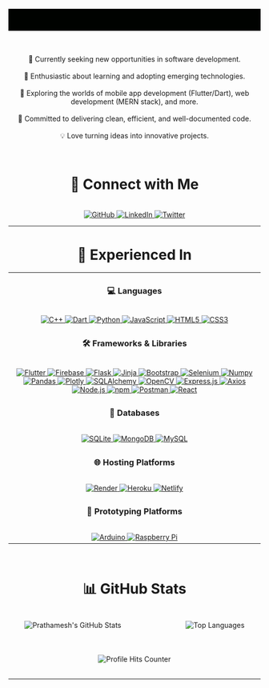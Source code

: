 <p align="center">
  <img src="Prathamesh.gif" />
</p><br>

<p align="center">
💼 Currently seeking new opportunities in software development.<br><br>
🌱 Enthusiastic about learning and adopting emerging technologies.<br><br>
🔭 Exploring the worlds of mobile app development (Flutter/Dart), web development (MERN stack), and more.<br><br>
🚀 Committed to delivering clean, efficient, and well-documented code.<br><br>
💡 Love turning ideas into innovative projects.
</p>
<br>
<div align="center">
  <h1>🔗 Connect with Me</h1><br>
  <a href="https://github.com/PrathameshPatil-01" target="_blank" rel="noopener noreferrer">
    <img src="https://img.shields.io/badge/GitHub-PrathameshPatil--01-blue?style=for-the-badge&logo=github" alt="GitHub">
  </a>
  <a href="https://www.linkedin.com/in/prathamesh-patil-10-12-2001-pp" target="_blank" rel="noopener noreferrer">
    <img src="https://img.shields.io/badge/LinkedIn-Prathamesh%20Patil-blue?style=for-the-badge&logo=linkedin" alt="LinkedIn">
  </a>
  <a href="https://twitter.com/imPBPatil" target="_blank" rel="noopener noreferrer">
    <img src="https://img.shields.io/badge/X-@imPBPatil-blue?style=for-the-badge&logo=x&logoColor=white" alt="Twitter">
  </a>
</div>

---

<div align="center"><h1> 🚀 Experienced In</h1></div>

<table align="center">
  <tr>
    <td align="center">
      <h3>💻 Languages</h3>
      <br>
      <a href="https://en.wikipedia.org/wiki/C%2B%2B">
        <img src="https://img.shields.io/badge/C%2B%2B-00599C?style=for-the-badge&logo=c%2B%2B&logoColor=08D9D6&color=393E46&labelColor=black" alt="C++">
      </a>
      <a href="https://dart.dev/">
        <img src="https://img.shields.io/badge/Dart-0175C2?style=for-the-badge&logo=dart&logoColor=08D9D6&color=393E46&labelColor=black" alt="Dart">
      </a>
      <a href="https://www.python.org/">
        <img src="https://img.shields.io/badge/Python-FFD43B?style=for-the-badge&logo=python&logoColor=08D9D6&color=393E46&labelColor=black" alt="Python">
      </a>
      <a href="https://developer.mozilla.org/en-US/docs/Web/JavaScript">
        <img src="https://img.shields.io/badge/JavaScript-323330?style=for-the-badge&logo=javascript&logoColor=08D9D6&color=393E46&labelColor=black" alt="JavaScript">
      </a>
      <a href="https://developer.mozilla.org/en-US/docs/Web/HTML">
        <img src="https://img.shields.io/badge/HTML5-E34F26.svg?style=for-the-badge&logo=HTML5&logoColor=08D9D6&color=393E46&labelColor=black" alt="HTML5">
      </a>
      <a href="https://developer.mozilla.org/en-US/docs/Web/CSS">
        <img src="https://img.shields.io/badge/CSS3-1572B6.svg?style=for-the-badge&logo=CSS3&logoColor=08D9D6&color=393E46&labelColor=black" alt="CSS3">
      </a>
    </td>
  </tr>
  <tr>
    <td align="center">
      <h3>🛠 Frameworks & Libraries</h3><br>
      <a href="https://flutter.dev/">
        <img src="https://img.shields.io/badge/Flutter-02569B?style=for-the-badge&logo=flutter&logoColor=08D9D6&color=393E46&labelColor=black" alt="Flutter">
      </a>
      <a href="https://firebase.google.com/">
        <img src="https://img.shields.io/badge/firebase-ffca28?style=for-the-badge&logo=firebase&logoColor=08D9D6&color=393E46&labelColor=black" alt="Firebase">
      </a>
      <a href="https://palletsprojects.com/p/jinja/">
        <img src="https://img.shields.io/badge/Flask-000000?style=for-the-badge&logo=flask&logoColor=08D9D6&color=393E46&labelColor=black" alt="Flask">
      </a>
      <a href="https://jinja.palletsprojects.com/en/3.0.x/">
        <img src="https://img.shields.io/badge/Jinja-B41717.svg?style=for-the-badge&logo=Jinja&logoColor=08D9D6&color=393E46&labelColor=black" alt="Jinja">
      </a>
      <a href="https://getbootstrap.com/">
        <img src="https://img.shields.io/badge/Bootstrap-563D7C?style=for-the-badge&logo=bootstrap&logoColor=08D9D6&color=393E46&labelColor=black" alt="Bootstrap">
      </a>
      <a href="https://www.selenium.dev/">
        <img src="https://img.shields.io/badge/Selenium-43B02A?style=for-the-badge&logo=Selenium&logoColor=08D9D6&color=393E46&labelColor=black" alt="Selenium">
      </a>
      <a href="https://numpy.org/">
        <img src="https://img.shields.io/badge/Numpy-777BB4?style=for-the-badge&logo=numpy&logoColor=08D9D6&color=393E46&labelColor=black" alt="Numpy">
      </a>
      <a href="https://pandas.pydata.org/">
        <img src="https://img.shields.io/badge/Pandas-2C2D72?style=for-the-badge&logo=pandas&logoColor=08D9D6&color=393E46&labelColor=black" alt="Pandas">
      </a>
      <a href="https://plotly.com/">
        <img src="https://img.shields.io/badge/Plotly-239120?style=for-the-badge&logo=plotly&logoColor=08D9D6&color=393E46&labelColor=black" alt="Plotly">
      </a>
      <a href="https://www.sqlalchemy.org/">
        <img src="https://img.shields.io/badge/SQLAlchemy-D71F00.svg?style=for-the-badge&logo=SQLAlchemy&logoColor=08D9D6&color=393E46&labelColor=black" alt="SQLAlchemy">
      </a>
      <a href="https://opencv.org/">
        <img src="https://img.shields.io/badge/OpenCV-27338e?style=for-the-badge&logo=OpenCV&logoColor=08D9D6&color=393E46&labelColor=black" alt="OpenCV">
      </a>
      <a href="https://expressjs.com/">
        <img src="https://img.shields.io/badge/Express%20js-000000?style=for-the-badge&logo=express&logoColor=08D9D6&color=393E46&labelColor=black" alt="Express.js">
      </a>
      <a href="https://axios-http.com/">
        <img src="https://img.shields.io/badge/axios-671ddf?&style=for-the-badge&logo=axios&logoColor=08D9D6&color=393E46&labelColor=black" alt="Axios">
      </a>
      <a href="https://nodejs.org/">
        <img src="https://img.shields.io/badge/Node%20js-339933?style=for-the-badge&logo=nodedotjs&logoColor=08D9D6&color=393E46&labelColor=black" alt="Node.js">
      </a>
      <a href="https://www.npmjs.com/">
        <img src="https://img.shields.io/badge/npm-CB3837?style=for-the-badge&logo=npm&logoColor=08D9D6&color=393E46&labelColor=black" alt="npm">
      </a>
      <a href="https://www.postman.com/">
        <img src="https://img.shields.io/badge/Postman-FF6C37?style=for-the-badge&logo=Postman&logoColor=08D9D6&color=393E46&labelColor=black" alt="Postman">
      </a>
      <a href="https://reactjs.org/">
        <img src="https://img.shields.io/badge/React-20232A?style=for-the-badge&logo=react&logoColor=08D9D6&color=393E46&labelColor=black" alt="React">
      </a>
    </td>
  </tr>
  <tr>
    <td align="center">
      <h3>📂 Databases</h3><br>
      <a href="https://www.sqlite.org/">
        <img src="https://img.shields.io/badge/SQLite-07405E?style=for-the-badge&logo=sqlite&logoColor=08D9D6&color=393E46&labelColor=black" alt="SQLite">
      </a>
      <a href="https://www.mongodb.com/">
        <img src="https://img.shields.io/badge/MongoDB-4EA94B?style=for-the-badge&logo=mongodb&logoColor=08D9D6&color=393E46&labelColor=black" alt="MongoDB">
      </a>
      <a href="https://www.mysql.com/">
        <img src="https://img.shields.io/badge/MySQL-005C84?style=for-the-badge&logo=mysql&logoColor=08D9D6&color=393E46&labelColor=black" alt="MySQL">
      </a>
    </td>
  </tr>
  <tr>
    <td align="center">
      <h3>🌐 Hosting Platforms</h3><br>
      <a href="https://render.com/">
        <img src="https://img.shields.io/badge/Render-46E3B7.svg?style=for-the-badge&logo=Render&logoColor=08D9D6&color=393E46&labelColor=black" alt="Render">
      </a>
      <a href="https://www.heroku.com/">
        <img src="https://img.shields.io/badge/Heroku-430098.svg?style=for-the-badge&logo=Heroku&logoColor=08D9D6&color=393E46&labelColor=black" alt="Heroku">
      </a>
      <a href="https://www.netlify.com/">
        <img src="https://img.shields.io/badge/Netlify-00C7B7?style=for-the-badge&logo=netlify&logoColor=08D9D6&color=393E46&labelColor=black" alt="Netlify">
      </a>
    </td>
  </tr>
  <tr>
    <td align="center">
      <h3>🧰 Prototyping Platforms</h3><br>
      <a href="https://www.arduino.cc/">
        <img src="https://img.shields.io/badge/Arduino-00878F.svg?style=for-the-badge&logo=Arduino&logoColor=08D9D6&color=393E46&labelColor=black" alt="Arduino">
      </a>
      <a href="https://www.raspberrypi.org/">
        <img src="https://img.shields.io/badge/Raspberry%20Pi-A22846.svg?style=for-the-badge&logo=Raspberry-Pi&logoColor=08D9D6&color=393E46&labelColor=black" alt="Raspberry Pi">
      </a>
    </td>
  </tr>
</table><br>



<div align="center">
  <h1> 📊 GitHub Stats</h1><br>
  <div style="display: flex; justify-content: space-around;">
    <div>
      <img height="180em" src="https://github-readme-stats.vercel.app/api?username=PrathameshPatil-01&show_icons=true&count_private=true&hide=prs&theme=slateorange&title_color=08D9D6&bg_color=50,000000,3E3636,000000&icon_color=08D9D6" alt="Prathamesh's GitHub Stats"/>
    </div><br><br>
    <div>
      <img height="180em" src="https://github-readme-stats.vercel.app/api/top-langs/?username=PrathameshPatil-01&layout=compact&theme=vision-friendly-dark&bg_color=50,000000,3E3636,000000&title_color=08D9D6" alt="Top Languages" />
    </div>
  </div>
</div><br><br>

<div align="center">
  <img src="https://komarev.com/ghpvc/?style=for-the-badge&username=PrathameshPatil-01&color=blue" alt="Profile Hits Counter" style="width: 200px; height: 40px;">
</div><br>

---

